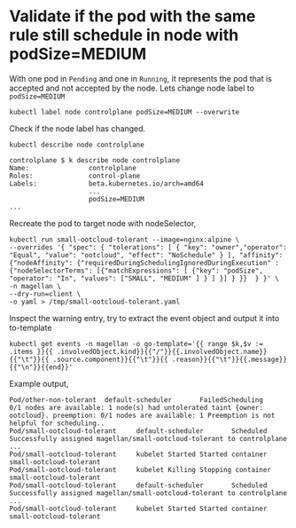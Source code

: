 # Validate if the pod with the same rule still schedule in node with podSize=MEDIUM

With one pod in `Pending` and one in `Running`, it represents the pod that is accepted and not accepted by the node. Lets change node label to `podSize=MEDIUM`

`kubectl label node controlplane podSize=MEDIUM --overwrite`

Check if the node label has changed.

`kubectl describe node controlplane`

```text
controlplane $ k describe node controlplane 
Name:               controlplane
Roles:              control-plane
Labels:             beta.kubernetes.io/arch=amd64
                    ...
                    podSize=MEDIUM
...
```

Recreate the pod to target node with nodeSelector,

```shell
kubectl run small-ootcloud-tolerant --image=nginx:alpine \
--overrides '{ "spec": { "tolerations": [ { "key": "owner","operator": "Equal", "value": "ootcloud", "effect": "NoSchedule" } ], "affinity": {"nodeAffinity": {"requiredDuringSchedulingIgnoredDuringExecution" : {"nodeSelectorTerms": [{"matchExpressions": [ {"key": "podSize", "operator": "In", "values": ["SMALL", "MEDIUM" ] } ] }] } }}  } }' \
-n magellan \
--dry-run=client \
-o yaml > /tmp/small-ootcloud-tolerant.yaml 

```

Inspect the warning entry, try to extract the event object and output it into to-template

`kubectl get events -n magellan -o go-template='{{ range $k,$v := .items }}{{ .involvedObject.kind}}{{"/"}}{{.involvedObject.name}}{{"\t"}}{{ .source.component}}{{"\t"}}{{ .reason}}{{"\t"}}{{.message}}{{"\n"}}{{end}}'`

Example output,

```text
Pod/other-non-tolerant  default-scheduler       FailedScheduling        0/1 nodes are available: 1 node(s) had untolerated taint {owner: ootcloud}. preemption: 0/1 nodes are available: 1 Preemption is not helpful for scheduling..
Pod/small-ootcloud-tolerant     default-scheduler       Scheduled       Successfully assigned magellan/small-ootcloud-tolerant to controlplane
...
Pod/small-ootcloud-tolerant     kubelet Started Started container small-ootcloud-tolerant
Pod/small-ootcloud-tolerant     kubelet Killing Stopping container small-ootcloud-tolerant
Pod/small-ootcloud-tolerant     default-scheduler       Scheduled       Successfully assigned magellan/small-ootcloud-tolerant to controlplane
...
Pod/small-ootcloud-tolerant     kubelet Started Started container small-ootcloud-tolerant
```
